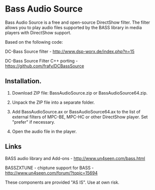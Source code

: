﻿# Bass Audio Source

Bass Audio Source is a free and open-source DirectShow filter. The filter allows you to play audio files supported by the BASS library in media players with DirectShow support.


Based on the following code:

DC-Bass Source filter - http://www.dsp-worx.de/index.php?n=15

DC-Bass Source Filter C++ porting - https://github.com/frafv/DCBassSource



## Installation.

1. Download ZIP file: BassAudioSource.zip or BassAudioSource64.zip.

2. Unpack the ZIP file into a separate folder.

3. Add BassAudioSource.ax or BassAudioSource64.ax to the list of external filters of MPC-BE, MPC-HC or other DirectShow player. Set "prefer" if necessary.

5. Open the audio file in the player.


## Links

BASS audio library and Add-ons - http://www.un4seen.com/bass.html

BASSZXTUNE - chiptune support for BASS - http://www.un4seen.com/forum/?topic=15694


These components are provided "AS IS". Use at own risk.